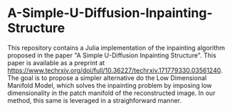# A-Simple-U-Diffusion-Inpainting-Structure
This repository contains a Julia implementation of the inpainting algorithm proposed in the paper "A Simple U-Diffusion Inpainting Structure". This paper is available as a preprint at https://www.techrxiv.org/doi/full/10.36227/techrxiv.171779330.03561240. The goal is to propose a simpler alternative do the Low Dimensional Manifold Model, which solves the inpainting problem by imposing low dimensionality in the patch manifold of the reconstructed image. In our method, this same is leveraged in a straighforward manner. 
